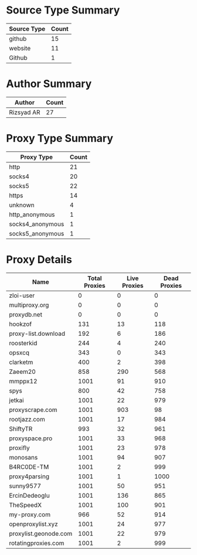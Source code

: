 # Source Type Summary

| Source Type | Count |
|-------------|-------|
| github | 15 |
| website | 11 |
| Github | 1 |


# Author Summary

| Author | Count |
|--------|-------|
| Rizsyad AR | 27 |


# Proxy Type Summary

| Proxy Type | Count |
|------------|-------|
| http | 21 |
| socks4 | 20 |
| socks5 | 22 |
| https | 14 |
| unknown | 4 |
| http_anonymous | 1 |
| socks4_anonymous | 1 |
| socks5_anonymous | 1 |


# Proxy Details

| Name | Total Proxies | Live Proxies | Dead Proxies |
|------|---------------|--------------|---------------|
| zloi-user | 0 | 0 | 0 |
| multiproxy.org | 0 | 0 | 0 |
| proxydb.net | 0 | 0 | 0 |
| hookzof | 131 | 13 | 118 |
| proxy-list.download | 192 | 6 | 186 |
| roosterkid | 244 | 4 | 240 |
| opsxcq | 343 | 0 | 343 |
| clarketm | 400 | 2 | 398 |
| Zaeem20 | 858 | 290 | 568 |
| mmppx12 | 1001 | 91 | 910 |
| spys | 800 | 42 | 758 |
| jetkai | 1001 | 22 | 979 |
| proxyscrape.com | 1001 | 903 | 98 |
| rootjazz.com | 1001 | 17 | 984 |
| ShiftyTR | 993 | 32 | 961 |
| proxyspace.pro | 1001 | 33 | 968 |
| proxifly | 1001 | 23 | 978 |
| monosans | 1001 | 94 | 907 |
| B4RC0DE-TM | 1001 | 2 | 999 |
| proxy4parsing | 1001 | 1 | 1000 |
| sunny9577 | 1001 | 50 | 951 |
| ErcinDedeoglu | 1001 | 136 | 865 |
| TheSpeedX | 1001 | 100 | 901 |
| my-proxy.com | 966 | 52 | 914 |
| openproxylist.xyz | 1001 | 24 | 977 |
| proxylist.geonode.com | 1001 | 22 | 979 |
| rotatingproxies.com | 1001 | 2 | 999 |
